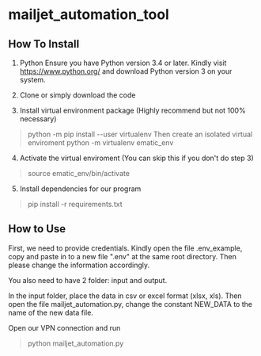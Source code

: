 # mailjet_automation_tool

## How To Install
1) Python
Ensure you have Python version 3.4 or later. Kindly visit https://www.python.org/ and download Python version 3 on your system.

2) Clone or simply download the code

3) Install virtual environment package (Highly recommend but not 100% necessary)
> python -m pip install --user virtualenv
Then create an isolated virtual enviroment
> python -m virtualenv ematic_env

4) Activate the virtual enviroment (You can skip this if you don't do step 3)
> source ematic_env/bin/activate

5) Install dependencies for our program
> pip install -r requirements.txt

## How to Use
First, we need to provide credentials. Kindly open the file .env_example, copy and paste in to a new file ".env" at the same root directory. Then please change the information accordingly.

You also need to have 2 folder: input and output.

In the input folder, place the data in csv or excel format (xlsx, xls). Then open the file mailjet_automation.py, change the constant NEW_DATA to the name of the new data file.

Open our VPN connection and run 
> python mailjet_automation.py
